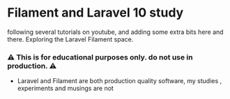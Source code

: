 # Filament and Laravel 10 study #

following several tutorials on youtube, and adding some extra bits here and there. Exploring the Laravel Filament space.

### :warning: <span style="color:red>">This is for educational purposes only. do not use in production.</span> :warning: ###

* Laravel and Filament are both production quality software, my studies , experiments and musings are not 